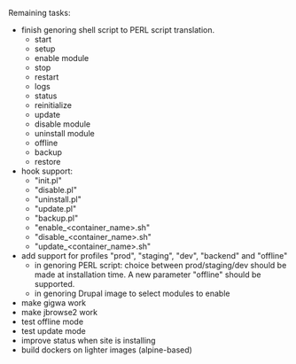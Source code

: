 Remaining tasks:
- finish genoring shell script to PERL script translation.
  - start
  - setup
  - enable module
  - stop
  - restart
  - logs
  - status
  - reinitialize
  - update
  - disable module
  - uninstall module
  - offline
  - backup
  - restore
- hook support:
  - "init.pl"
  - "disable.pl"
  - "uninstall.pl"
  - "update.pl"
  - "backup.pl"
  - "enable_<container_name>.sh"
  - "disable_<container_name>.sh"
  - "update_<container_name>.sh"
- add support for profiles "prod", "staging", "dev", "backend" and "offline"
  - in genoring PERL script: choice between prod/staging/dev should be made at
    installation time. A new parameter "offline" should be supported.
  - in genoring Drupal image to select modules to enable
- make gigwa work
- make jbrowse2 work
- test offline mode
- test update mode
- improve status when site is installing
- build dockers on lighter images (alpine-based)